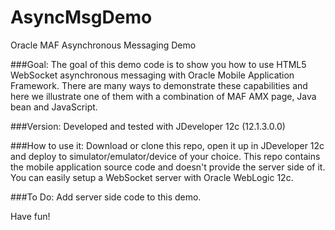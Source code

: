 AsyncMsgDemo
============

Oracle MAF Asynchronous Messaging Demo

###Goal:
The goal of this demo code is to show you how to use HTML5 WebSocket asynchronous messaging with Oracle Mobile Application Framework. There are many ways to demonstrate these capabilities and here we illustrate one of them with a combination of MAF AMX page, Java bean and JavaScript.

###Version:
Developed and tested with JDeveloper 12c (12.1.3.0.0)

###How to use it:
Download or clone this repo, open it up in JDeveloper 12c and deploy to simulator/emulator/device of your choice.
This repo contains the mobile application source code and doesn't provide the server side of it. You can easily setup a WebSocket server with Oracle WebLogic 12c.

###To Do:
Add server side code to this demo.

Have fun!
